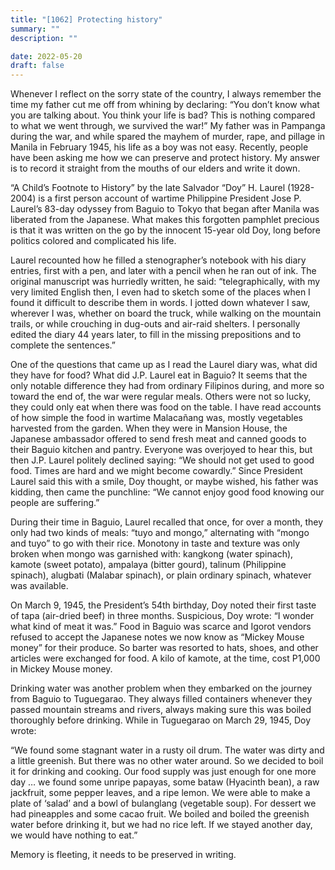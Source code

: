 ```yaml
---
title: "[1062] Protecting history"
summary: ""
description: ""

date: 2022-05-20
draft: false
---
```


Whenever I reflect on the sorry state of the country, I always remember the time my father cut me off from whining by declaring: “You don’t know what you are talking about. You think your life is bad? This is nothing compared to what we went through, we survived the war!” My father was in Pampanga during the war, and while spared the mayhem of murder, rape, and pillage in Manila in February 1945, his life as a boy was not easy. Recently, people have been asking me how we can preserve and protect history. My answer is to record it straight from the mouths of our elders and write it down.

“A Child’s Footnote to History” by the late Salvador “Doy” H. Laurel (1928-2004) is a first person account of wartime Philippine President Jose P. Laurel’s 83-day odyssey from Baguio to Tokyo that began after Manila was liberated from the Japanese. What makes this forgotten pamphlet precious is that it was written on the go by the innocent 15-year old Doy, long before politics colored and complicated his life.

Laurel recounted how he filled a stenographer’s notebook with his diary entries, first with a pen, and later with a pencil when he ran out of ink. The original manuscript was hurriedly written, he said: “telegraphically, with my very limited English then, I even had to sketch some of the places when I found it difficult to describe them in words. I jotted down whatever I saw, wherever I was, whether on board the truck, while walking on the mountain trails, or while crouching in dug-outs and air-raid shelters. I personally edited the diary 44 years later, to fill in the missing prepositions and to complete the sentences.”

One of the questions that came up as I read the Laurel diary was, what did they have for food? What did J.P. Laurel eat in Baguio? It seems that the only notable difference they had from ordinary Filipinos during, and more so toward the end of, the war were regular meals. Others were not so lucky, they could only eat when there was food on the table. I have read accounts of how simple the food in wartime Malacañang was, mostly vegetables harvested from the garden. When they were in Mansion House, the Japanese ambassador offered to send fresh meat and canned goods to their Baguio kitchen and pantry. Everyone was overjoyed to hear this, but then J.P. Laurel politely declined saying: “We should not get used to good food. Times are hard and we might become cowardly.” Since President Laurel said this with a smile, Doy thought, or maybe wished, his father was kidding, then came the punchline: “We cannot enjoy good food knowing our people are suffering.”

During their time in Baguio, Laurel recalled that once, for over a month, they only had two kinds of meals: “tuyo and mongo,” alternating with “mongo and tuyo” to go with their rice. Monotony in taste and texture was only broken when mongo was garnished with: kangkong (water spinach), kamote (sweet potato), ampalaya (bitter gourd), talinum (Philippine spinach), alugbati (Malabar spinach), or plain ordinary spinach, whatever was available.

On March 9, 1945, the President’s 54th birthday, Doy noted their first taste of tapa (air-dried beef) in three months. Suspicious, Doy wrote: “I wonder what kind of meat it was.” Food in Baguio was scarce and Igorot vendors refused to accept the Japanese notes we now know as “Mickey Mouse money” for their produce. So barter was resorted to hats, shoes, and other articles were exchanged for food. A kilo of kamote, at the time, cost P1,000 in Mickey Mouse money.

Drinking water was another problem when they embarked on the journey from Baguio to Tuguegarao. They always filled containers whenever they passed mountain streams and rivers, always making sure this was boiled thoroughly before drinking. While in Tuguegarao on March 29, 1945, Doy wrote:

“We found some stagnant water in a rusty oil drum. The water was dirty and a little greenish. But there was no other water around. So we decided to boil it for drinking and cooking. Our food supply was just enough for one more day … we found some unripe papayas, some bataw (Hyacinth bean), a raw jackfruit, some pepper leaves, and a ripe lemon. We were able to make a plate of ‘salad’ and a bowl of bulanglang (vegetable soup). For dessert we had pineapples and some cacao fruit. We boiled and boiled the greenish water before drinking it, but we had no rice left. If we stayed another day, we would have nothing to eat.”

Memory is fleeting, it needs to be preserved in writing.

